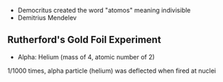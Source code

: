 - Democritus created the word "atomos" meaning indivisible
- Demitrius Mendelev

## Rutherford's Gold Foil Experiment
- Alpha:
Helium (mass of 4, atomic number of 2)

1/1000 times, alpha particle (helium) was deflected when fired at nuclei 
<!--stackedit_data:
eyJoaXN0b3J5IjpbMjEyODQ4NDAyNl19
-->
